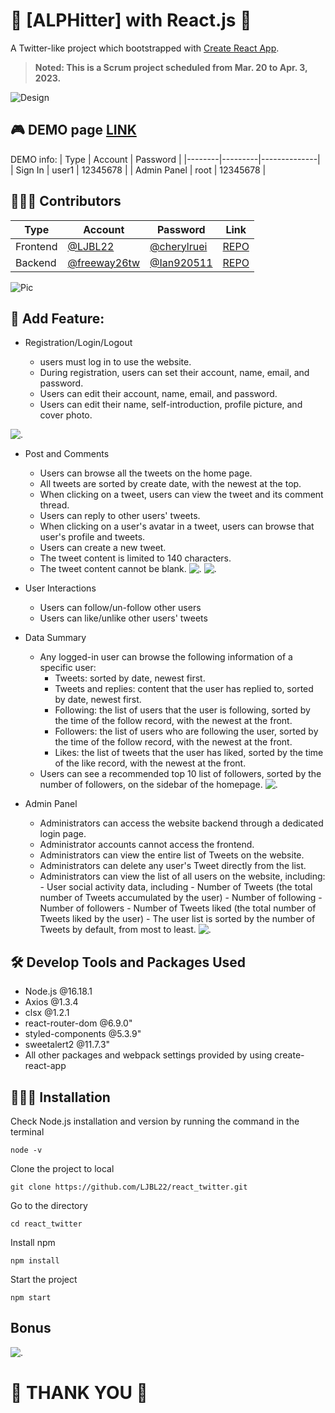 # 💬 [ALPHitter] with React.js 👥

A Twitter-like project which bootstrapped with [Create React App](https://github.com/facebook/create-react-app).

> **Noted: This is a Scrum project scheduled from Mar. 20 to Apr. 3, 2023.**

![Design](/public/UserInfo.png)

## 🎮 DEMO page [LINK](https://ljbl22.github.io/react_twitter/)

DEMO info:
  | Type | Account | Password |
  |--------|---------|--------------|
  | Sign In | user1 | 12345678 |
  | Admin Panel | root | 12345678 |

## 🧑🏻‍💻 Contributors

| Type     | Account      | Password    | Link                                                    |
| -------- | ------------ | ----------- | ------------------------------------------------------- |
| Frontend | [@LJBL22](https://github.com/LJBL22)      | [@cherylruei](https://github.com/cherylruei)    | [REPO](https://github.com/LJBL22/react_twitter)
| Backend  | [@freeway26tw](https://github.com/freeway26tw) | [@Ian920511](https://github.com/Ian920511)  | [REPO](https://github.com/freeway26tw/twitter-api-2020) |

![Pic](/public/twitter.png)
## 👀 Add Feature:

- Registration/Login/Logout

  - users must log in to use the website.
  - During registration, users can set their account, name, email, and password.
  - Users can edit their account, name, email, and password.
  - Users can edit their name, self-introduction, profile picture, and cover photo.

![.](/public/Login.png)

- Post and Comments

  - Users can browse all the tweets on the home page.
  - All tweets are sorted by create date, with the newest at the top.
  - When clicking on a tweet, users can view the tweet and its comment thread.
  - Users can reply to other users' tweets.
  - When clicking on a user's avatar in a tweet, users can browse that user's profile and tweets.
  - Users can create a new tweet.
  - The tweet content is limited to 140 characters.
  - The tweet content cannot be blank.
    ![.](/public/HomePage.png)
    ![.](/public/ReplyModal.png)

- User Interactions

  - Users can follow/un-follow other users
  - Users can like/unlike other users' tweets

- Data Summary

  - Any logged-in user can browse the following information of a specific user:
    - Tweets: sorted by date, newest first.
    - Tweets and replies: content that the user has replied to, sorted by date, newest first.
    - Following: the list of users that the user is following, sorted by the time of the follow record, with the newest at the front.
    - Followers: the list of users who are following the user, sorted by the time of the follow record, with the newest at the front.
    - Likes: the list of tweets that the user has liked, sorted by the time of the like record, with the newest at the front.
  - Users can see a recommended top 10 list of followers, sorted by the number of followers, on the sidebar of the homepage.
    ![.](/public/FollowList.png)

- Admin Panel
  - Administrators can access the website backend through a dedicated login page.
  - Administrator accounts cannot access the frontend.
  - Administrators can view the entire list of Tweets on the website.
  - Administrators can delete any user's Tweet directly from the list.
  - Administrators can view the list of all users on the website, including: - User social activity data, including - Number of Tweets (the total number of Tweets accumulated by the user) - Number of following - Number of followers - Number of Tweets liked (the total number of Tweets liked by the user) - The user list is sorted by the number of Tweets by default, from most to least.
    ![.](/public/AdminPanel.png)

## 🛠️ Develop Tools and Packages Used

- Node.js @16.18.1
- Axios @1.3.4
- clsx @1.2.1
- react-router-dom @6.9.0"
- styled-components @5.3.9"
- sweetalert2 @11.7.3"
- All other packages and webpack settings provided by using create-react-app

## 🧑🏻‍💻 Installation

Check Node.js installation and version by running the command in the terminal

```
node -v
```

Clone the project to local

```
git clone https://github.com/LJBL22/react_twitter.git
```

Go to the directory

```
cd react_twitter
```

Install npm

```
npm install
```

Start the project

```
npm start
```

## Bonus
![.](/public/bonus.png)

# 💬 THANK YOU 👥
